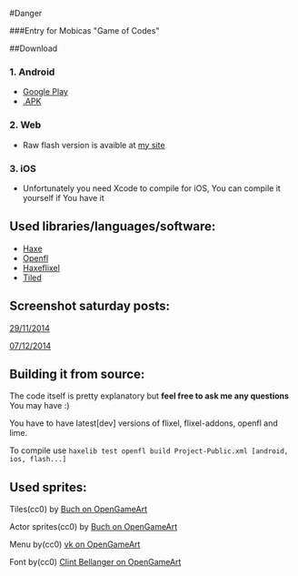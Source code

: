 #Danger

###Entry for Mobicas "Game of Codes"

##Download

### 1. Android
  * [Google Play](https://play.google.com/store/apps/details?id=com.nazywam.Danger)
  * [.APK](nazywam.github.io/projects/Danger/Danger.apk)

### 2. Web
  * Raw flash version is avaible at [my site](https://nazywam.github.io/projects/Danger/)

### 3. iOS
  * Unfortunately you need Xcode to compile for iOS, You can compile it yourself if You have it


Used libraries/languages/software:
-------------

* [Haxe](http://haxe.org/)
* [Openfl](http://www.openfl.org/)
* [Haxeflixel](http://haxeflixel.com/)
* [Tiled](http://www.mapeditor.org/)

Screenshot saturday posts:
-------------
[29/11/2014](https://www.reddit.com/r/gamedev/comments/2nq9ru/screenshot_saturday_200_giving_thanks_to_gaming/cmg12hk)

[07/12/2014](https://www.reddit.com/r/gamedev/comments/2oflvw/screenshot_saturday_201_new_paint_job/cmnsnxt)

Building it from source:
-------------
The code itself is pretty explanatory but **feel free to ask me any questions** You may have :)

You have to have latest[dev] versions of flixel, flixel-addons, openfl and lime.

To compile use `haxelib test openfl build Project-Public.xml [android, ios, flash...]`


Used sprites:
-------------
Tiles(cc0) by [Buch on OpenGameArt](http://opengameart.org/content/dawnblocker-ortho)

Actor sprites(cc0)  by [Buch on OpenGameArt](http://opengameart.org/content/a-platformer-in-the-forest)

Menu by(cc0) [vk on OpenGameArt](http://opengameart.org/content/match-3-gui)

Font by(cc0) [Clint Bellanger on OpenGameArt](http://opengameart.org/content/boxy-bold-font)
